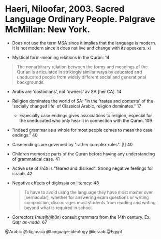 # Haeri, Niloofar, 2003. Sacred Language Ordinary People.  Palgrave McMillan: New York. 

- Does not use the term MSA since it implies that the language is modern. It is not modern since it does not live and change with its speakers. xi 

- Mystical form-meaning relations in the Quran: 14

> The nonarbitrary relation between the forms and meanings of the Qur'an is articulated in strikingly similar ways by educated and uneducated people from widely different social and generational backgrounds.

- Arabs are 'costodians', not 'owners' av SA [her CA]. 14

- Religion dominates the world of SA: "in the 'tastes and contexts' of the 'socially changed life' of Classical Arabic, religion dominates." 17 
  - Especially case endings gives associations to religion, especial for the uneducated who only hear it in connection with the Quran. 109

- "Indeed grammar as a whole for most people comes to mean the case endings." 40

- Case endings are governed by "rather complex rules". [!] 40 

- Children memorize parts of the Quran before having any understanding of grammatical case. 41

- Active use of *iʿrāb* is "feared and disliked". Strong negative feelings for icraab. 42

- Negative effects of diglossia on literacy: 43 

  > To have to avoid using the language they have most master over [vernacular], whether for answering exam questions or writing composition, discourages most students from reading and writing beyond what is required in school.

- Correctors (*musiḥḥiḥūn*) consult grammars from the 14th century. Ex. *Qaṭr an-nadā.* 67

@Arabic
@diglossia
@language-ideology
@icraab
@Egypt
